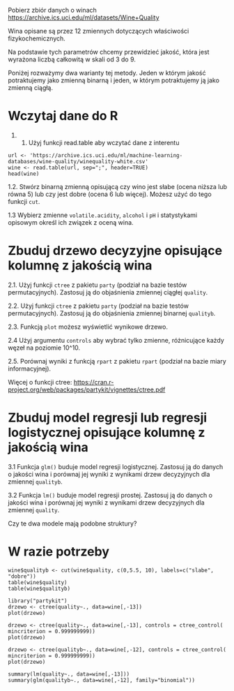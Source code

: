 Pobierz zbiór danych o winach https://archive.ics.uci.edu/ml/datasets/Wine+Quality

Wina opisane są przez 12 zmiennych dotyczących właściwości 
fizykochemicznych.

Na podstawie tych parametrów chcemy przewidzieć jakość, która jest wyrażona liczbą całkowitą w skali od 3 do 9.

Poniżej rozważymy dwa warianty tej metody. Jeden w którym jakość potraktujemy jako zmienną binarną i jeden,
w którym potraktujemy ją jako zmienną ciągłą.

# Wczytaj dane do R

1. 1. Użyj funkcji read.table aby wczytać dane z interentu

```
url <- 'https://archive.ics.uci.edu/ml/machine-learning-databases/wine-quality/winequality-white.csv'
wine <- read.table(url, sep=";", header=TRUE)
head(wine)
```

1.2. Stwórz binarną zmienną opisującą czy wino jest słabe (ocena niższa lub równa 5) lub czy jest dobre (ocena 6 lub więcej). Możesz użyć do tego funkcji `cut`.

1.3 Wybierz zmienne `volatile.acidity`, `alcohol` i `pH` i statystykami opisowym określ ich związek z oceną wina.

# Zbuduj drzewo decyzyjne opisujące kolumnę z jakością wina

2.1. Użyj funkcji `ctree` z pakietu `party` (podział na bazie testów permutacyjnych). Zastosuj ją do objaśnienia zmiennej ciągłej `quality`.

2.2. Użyj funkcji `ctree` z pakietu `party` (podział na bazie testów permutacyjnych). Zastosuj ją do objaśnienia zmiennej binarnej `qualityb`.

2.3. Funkcją `plot` możesz wyświetlić wynikowe drzewo.

2.4 Użyj argumentu `controls` aby wybrać tylko zmienne, różnicujące każdy węzeł na poziomie 10^10.

2.5. Porównaj wyniki z funkcją `rpart` z pakietu `rpart` (podział na bazie miary informacyjnej).

Więcej o funkcji ctree: https://cran.r-project.org/web/packages/partykit/vignettes/ctree.pdf

# Zbuduj model regresji lub regresji logistycznej  opisujące kolumnę z jakością wina

3.1 Funkcja `glm()` buduje model regresji logistycznej. Zastosuj ją do danych o jakości wina i porównaj jej wyniki z wynikami drzew decyzyjnych dla zmiennej `qualityb`.

3.2 Funkcja `lm()` buduje model regresji prostej. Zastosuj ją do danych o jakości wina i porównaj jej wyniki z wynikami drzew decyzyjnych dla zmiennej `quality`.

Czy te dwa modele mają podobne struktury?











# W razie potrzeby

```
wine$qualityb <- cut(wine$quality, c(0,5.5, 10), labels=c("slabe", "dobre"))
table(wine$quality)
table(wine$qualityb)

library("partykit")
drzewo <- ctree(quality~., data=wine[,-13])
plot(drzewo)

drzewo <- ctree(quality~., data=wine[,-13], controls = ctree_control( mincriterion = 0.999999999))
plot(drzewo)

drzewo <- ctree(qualityb~., data=wine[,-12], controls = ctree_control( mincriterion = 0.999999999))
plot(drzewo)

summary(lm(quality~., data=wine[,-13]))
summary(glm(qualityb~., data=wine[,-12], family="binomial"))
```
